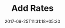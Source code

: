 ---
title: "Add Rates"
date: 2017-09-25T11:31:18+05:30
layout: rates
status: "In Process"
property: "Chalston Beach Resort"
url: /rates-availability/rates/chalston-beach-resort/
slug: "chalston-beach-resort/"

mainmenu:
 rates: true
 ratesavail: true


---